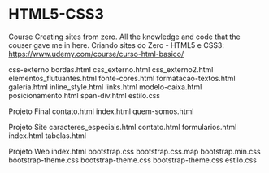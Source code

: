 # HTML5-CSS3
Course Creating sites from zero.
All the knowledge and code that the couser gave me in here.
Criando sites do Zero - HTML5 e CSS3: https://www.udemy.com/course/curso-html-basico/

css-externo
    bordas.html
    css_externo.html
    css_externo2.html
    elementos_flutuantes.html
    fonte-cores.html
    formatacao-textos.html
    galeria.html
    inline_style.html
    links.html
    modelo-caixa.html
    posicionamento.html
    span-div.html
    estilo.css

Projeto Final
    contato.html
    index.html
    quem-somos.html
    
Projeto Site
    caracteres_especiais.html
    contato.html
    formularios.html
    index.html
    tabelas.html
    
Projeto Web
    index.html
    bootstrap.css
    bootstrap.css.map
    bootstrap.min.css
    bootstrap-theme.css
    bootstrap-theme.css
    bootstrap-theme.css
    estilo.css
  
